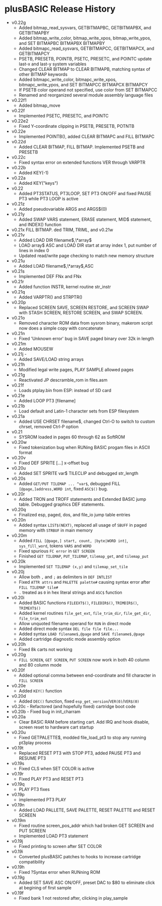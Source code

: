 # plusBASIC Release History
 - v0.22g
   - Added bitmap_read_sysvars, GETBITMAPBC, GETBITMAPBX, and GETBITMAPBY
   - Added bitmap_write_color, bitmap_write_xpos, bitmap_write_ypos, and SET BITMAPBC BITMAPBX BITMAPBY
   - Added bitmapc_read_sysvars, GETBITMAPCC, GETBITMAPCX, and GETBITMAPCY
   - PSETB, PRESETB, POINTB, PSETC, PRESETC, and POINTC update last-x and last-y system variables
   - Changed CLEAR BITMAP to CLEAR BITMAPB, matching syntax of other BITMAP keywords
   - Added bitmapc_write_color, bitmapc_write_xpos, bitmapc_write_ypos, and SET BITMAPCC BITMAPCX BITMAPCY
   - If PSETB color operand not specified, use color from SET BITMAPCC
   - Renamed and reorganized several module assembly language files
 - v0.22f1
   - Added bitmap_move
 - v0.22f
   - Implemented PSETC, PRESETC, and POINTC
 - v0.22e2
   - Fixed Y-coordinate clipping in PSETB, PRESETB, POTNTB
 - v0.22e
   - Implemented POINTB(), added CLEAR BITMAPC and FILL BITMAPC
 - v0.22d
   - Added CLEAR BITMAP, FILL BITMAP. Implemented PSETB and PRESETB
 - v0.22c
   - Fixed syntax error on extended functions VER through VARPTR
 - v0.22b
   - Added KEY(-1)
 - v0.22a
   - Added KEY("keys")
 - v0.22
   - Added PT3STATUS, PT3LOOP, SET PT3 ON/OFF and fixed PAUSE PT3 while PT3 LOOP is active
 - v0.21z
   - Added pseudovariable ARGS and ARGS$(0)
 - v0.21y
   - Added SWAP VARS statement, ERASE statement, MID$ statement, and INDEX() function
 - v0.21x FILL BITMAP. ded TRIM$, TRIML$, and v0.21w
 - v0.21v
   - Added LOAD DIR filename$,\*array$
   - LOAD array$ ASC and LOAD DIR start at array index 1, put number of lines in index 0
   - Updated read/write page checking to match new memory structure
 - v0.21u
   - Added LOAD filename$,\*array$,ASC
 - v0.21s
   - Implemented DEF FNx and FNx
 - v0.21r
   - Added function INSTR, kernel routine str_instr
 - v0.21q
   - Added VARPTR() and STRPTR()
 - v0.20p
   - Replaced SCREEN SAVE, SCREEN RESTORE, and SCREEN SWAP with STASH SCREEN, RESTORE SCREEN, and SWAP SCREEN.
 - v0.21o
   - Removed character ROM data from sysrom binary, makerom script now does a simple copy with concatenate
 - v0.21n
   - Fixed 'Unknown error' bug in SAVE paged binary over 32k in length
 - v0.21m
   - Added MOUSEW
 - v0.21j -
   - Added SAVE/LOAD string arrays
 - v0.21h
   - Modified legal write pages, PLAY SAMPLE allowed pages
 - v0.21g
   - Reactivated JP descramble_rom in files.asm
 - v0.21f
   - Loads ptplay.bin from ESP: instead of SD card
 - v0.21e
   - Added LOOP PT3 [filename]
 - v0.21b
   - Load default and Latin-1 character sets from ESP filesystem
 - v0.21a
   - Added USE CHRSET filename$, changed Ctrl-O to switch to custom chrset, removed Ctrl-P option
 - v0.21
   - SYSROM loaded in pages 60 through 62 as SoftROM
 - v0.20w
   - Fixed tokenization bug when RUNing BASIC progam files in ASCII format
 - v0.20v
   - Fixed DEF SPRITE [...] x-offset bug
 - v0.20u
   - Added SET SPRITE var$ TILECLIP and debugged str_length
 - v0.20s
   - Added `GET/PUT TILEMAP ... ^var$`, debugged FILL `[@page,]address,WORD int`, fixed `ASC$()` bug.
 - v0.20r
    - Added TRON and TROFF statements and Extended BASIC jump table. Debugged graphics DEF statements.
 - v0.20q
    - Finalized esp, paged, dos, and file_io jump table entries
 - v0.20n
    - Added syntax `LIST$(NEXT)`, replaced all usage of `SBUFF` in paged memory with `STRBUF` in main memory
 - v0.20m
   - Added `FILL [@page,] start, count, |byte|WORD int|`,  `sys_fill_word`, tokens `VARS` and `WORD`
   - Fixed spurious `FC error` in `GET SCREEN`
   - Finished `GET TILEMAP`, `PUT_TILEMAP`, `tilemap_get`, and `tilemap_put`
 - v0.20k
   - Implemented `SET TILEMAP (x,y)` and `tilemap_set_tile`
 - v0.20j
   - Allow both `,` and `;` as delimiters in `DEF INTLIST`
   - Fixed `ATTR attrs` and `PALETTE palette#` causing syntax error after `FILL TILEMAP tile#`
   - `.` treated as `0` in hex literal strings and `ASC$` function
 - v0.20i
   - Added BASIC functions `FILEEXT$()`, `FILEDIR$()`, `TRIMDIR$()`, `TRIMEXT$()`
   - Added kernel routines `file_get_ext`, `file_trim_dir`, `file_get_dir`, `file_trim_ext`
   - Allow unquoted filename operand for `RUN` in direct mode
   - Added direct mode syntax `DEL file file file...`
   - Added syntax `LOAD filename$,@page` and `SAVE filename$,@page`
   - Added cartridge diagnostic mode assembly option
 - v0.20h
   - Fixed 8k carts not working
 - v0.20g
   - `FILL SCREEN`, `GET SCREEN`, `PUT SCREEN` now work in both 40 column and 80 column mode
 - v0.20f
   - Added optional comma between end-coordinate and fill character in `FILL SCREEN`
 - v0.20e
   - Added `KEY()` function
 - v0.20d
   - Added `DEC()` function, fixed `esp_get_version`/`VER(0)`/`VER$(0)`
 - v0.20c - Refactored (and hopefully fixed) cartridge boot code
 - v0.20b - Fixed bug in init_charram
 - v0.20a
    - Clear BASIC RAM before starting cart. Add IRQ and hook disable, screen reset to hardware cart startup
 - v0.20u
    - Fixed GETPALETTE$, modded file_load_pt3 to stop any running pt3play process
 - v0.19t
    - Replaced RESET PT3 with STOP PT3, added PAUSE PT3 and RESUME PT3
 - v0.19s
    - Fixed CLS when SET COLOR is active
 - v0.19r
    - Fixed PLAY PT3 and RESET PT3
 - v0.19q
    - PLAY PT3 fixes
 - v0.19p
    - implemented PT3 PLAY
 - v0.19n
    - Added LOAD PALLETE, SAVE PALETTE, RESET PALETTE and RESET SCREEN
 - v0.19m
    - Fixed routine screen_pos_addr which had broken GET SCREEN and PUT SCREEN
    - Implemented LOAD PT3 statement
 - v0.19j
    - Fixed printing to screen after SET COLOR
 - v0.19i
    - Converted plusBASIC patches to hooks to increase cartridge compatibility
 - v0.19h
    - Fixed ?Syntax error when RUNning ROM
 - v0.19g
    - Added SET SAVE ASC ON/OFF, preset DAC to $80 to eliminate click at begining of first sample
 - v0.19f
    - Fixed bank 1 not restored after, clicking in play_sample
